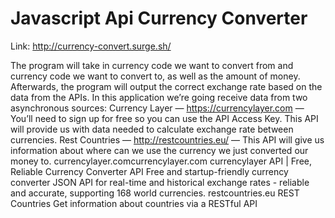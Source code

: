 # Javascript Api Currency Converter

Link: http://currency-convert.surge.sh/

The program will take in currency code we want to convert
from and currency code we want to convert to,
as well as the amount of money.
Afterwards, the program will output the correct exchange rate
based on the data from the APIs.
In this application we’re going receive data from two asynchronous sources:
Currency Layer — https://currencylayer.com —
You’ll need to sign up for free so you can use the API Access Key.
This API will provide us with data needed to calculate exchange rate
between currencies.
Rest Countries — http://restcountries.eu/ —
This API will give us information about where can we use the currency
we just converted our money to.
currencylayer.comcurrencylayer.com
currencylayer API | Free, Reliable Currency Converter API
Free and startup-friendly currency converter JSON API for real-time and historical exchange rates - reliable and accurate, supporting 168 world currencies.
restcountries.eu
REST Countries
Get information about countries via a RESTful API
